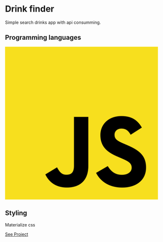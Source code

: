 # Drink finder
Simple search drinks app with api consumming.

## Programming languages
![This is an image](https://github.com/blusheddeny/drink-Finder/blob/main/Unofficial_JavaScript_logo_2.svg)

## Styling
Materialize css

<a href="https://blusheddeny.github.io/drink-Finder/main.html" class="button big">See Project</a>
